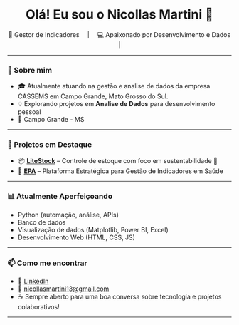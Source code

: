 <h1 align="center">Olá! Eu sou o Nicollas Martini 👋</h1>

<p align="center">
  🧠 Gestor de Indicadores &emsp;|&emsp; 💻 Apaixonado por Desenvolvimento e Dados &emsp;|&emsp;
</p>

---

### 🚀 Sobre mim

- 🎓 Atualmente atuando na gestão e analise de dados da empresa CASSEMS em Campo Grande, Mato Grosso do Sul.
- 💡 Explorando projetos em **Analise de Dados** para desenvolvimento pessoal
- 📍 Campo Grande - MS

---

### 💼 Projetos em Destaque

- 📦 [**LiteStock**](https://github.com/nicollasmartini/LiteStock) – Controle de estoque com foco em sustentabilidade 🌱
- 🧠 [**EPA**](https://github.com/nicollasmartini/EPA) – Plataforma Estratégica para Gestão de Indicadores em Saúde

---

### 📊 Atualmente Aperfeiçoando

- Python (automação, análise, APIs)
- Banco de dados
- Visualização de dados (Matplotlib, Power BI, Excel)
- Desenvolvimento Web (HTML, CSS, JS)

---

### 📫 Como me encontrar

- 💼 [LinkedIn](https://www.linkedin.com/in/seu-usuario)
- 📧 nicollasmartini13@gmail.com
- ☕ Sempre aberto para uma boa conversa sobre tecnologia e projetos colaborativos!

---

<p align="center">
  
</p>
